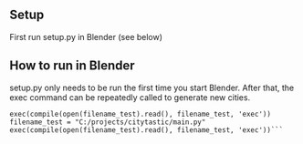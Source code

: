 Setup
---

First run setup.py in Blender (see below)


How to run in Blender
---

setup.py only needs to be run the first time you start Blender.
After that, the exec command can be repeatedly called to generate new cities.

```filename_test = "C:/projects/citytastic/setup.py"
exec(compile(open(filename_test).read(), filename_test, 'exec'))
filename_test = "C:/projects/citytastic/main.py"
exec(compile(open(filename_test).read(), filename_test, 'exec'))```